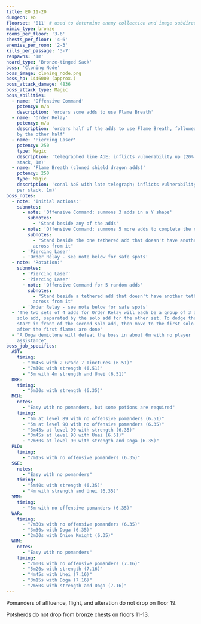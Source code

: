 ```yaml
---
title: EO 11-20
dungeon: eo
floorset: '011' # used to determine enemy collection and image subdirectory
mimic_type: bronze
rooms_per_floor: '3-6'
chests_per_floor: '4-6'
enemies_per_room: '2-3'
kills_per_passage: '3-7'
respawns: '1m'
hoard_type: 'Bronze-tinged Sack'
boss: 'Cloning Node'
boss_image: cloning_node.png
boss_hp: 1446000 (approx.)
boss_attack_damage: 4836
boss_attack_type: Magic
boss_abilities:
  - name: 'Offensive Command'
    potency: n/a
    description: 'orders some adds to use Flame Breath'
  - name: 'Order Relay'
    potency: n/a
    description: 'orders half of the adds to use Flame Breath, followed shortly
    by the other half'
  - name: 'Piercing Laser'
    potency: 250
    type: Magic
    description: 'telegraphed line AoE; inflicts vulnerability up (20% per
    stack, 1m)'
  - name: 'Flame Breath (cloned shield dragon adds)'
    potency: 250
    type: Magic
    description: 'conal AoE with late telegraph; inflicts vulnerability up (20%
    per stack, 1m)'
boss_notes:
  - note: 'Initial actions:'
    subnotes:
      - note: 'Offensive Command: summons 3 adds in a Y shape'
        subnotes:
          - 'Stand beside any of the adds'
      - note: 'Offensive Command: summons 5 more adds to complete the circle'
        subnotes:
          - "Stand beside the one tethered add that doesn't have another tether
          across from it"
      - 'Piercing Laser'
      - 'Order Relay - see note below for safe spots'
  - note: 'Rotation:'
    subnotes:
      - 'Piercing Laser'
      - 'Piercing Laser'
      - note: 'Offensive Command for 5 random adds'
        subnotes:
          - "Stand beside a tethered add that doesn't have another tether
          across from it"
      - 'Order Relay - see note below for safe spots'
  - 'The two sets of 4 adds for Order Relay will each be a group of 3 and a
    solo add, separated by the solo add for the other set. To dodge the flames,
    start in front of the second solo add, then move to the first solo add
    after the first flames are done'
  - "A Doga demiclone will defeat the boss in about 6m with no player
    assistance"
boss_job_specifics:
  AST:
    timing:
      - "9m45s with 2 Grade 7 Tinctures (6.51)"
      - "7m30s with strength (6.51)"
      - "5m with 4m strength and Unei (6.51)"
  DRK:
    timing:
      - "5m30s with strength (6.35)"
  MCH:
    notes:
      - "Easy with no pomanders, but some potions are required"
    timing:
      - "6m at level 89 with no offensive pomanders (6.51)"
      - "5m at level 90 with no offensive pomanders (6.35)"
      - "3m45s at level 90 with strength (6.35)"
      - "3m45s at level 90 with Unei (6.51)"
      - "2m30s at level 90 with strength and Doga (6.35)"
  PLD:
    timing:
      - "7m15s with no offensive pomanders (6.35)"
  SGE:
    notes:
      - "Easy with no pomanders"
    timing:
      - "5m40s with strength (6.35)"
      - "4m with strength and Unei (6.35)"
  SMN:
    timing:
      - "5m with no offensive pomanders (6.35)"
  WAR:
    timing:
      - "7m30s with no offensive pomanders (6.35)"
      - "3m30s with Doga (6.35)"
      - "2m30s with Onion Knight (6.35)"
  WHM:
    notes:
      - "Easy with no pomanders"
    timing:
      - "7m00s with no offensive pomanders (7.16)"
      - "5m20s with strength (7.16)"
      - "4m45s with Unei (7.16)"
      - "3m15s with Doga (7.16)"
      - "2m50s with strength and Doga (7.16)"
---
```


Pomanders of affluence, flight, and alteration do not drop on floor 19.

Potsherds do not drop from bronze chests on floors 11-13.

